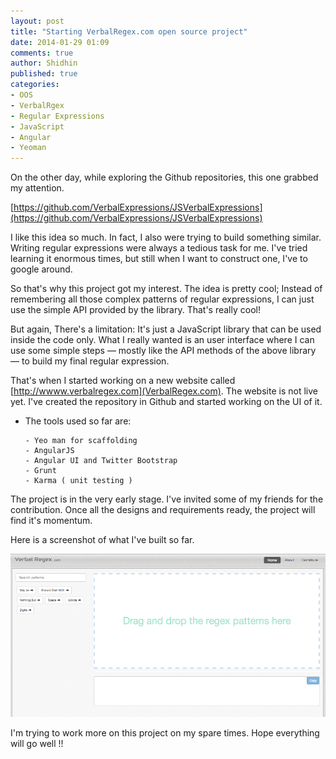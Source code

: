 ```yaml
---
layout: post
title: "Starting VerbalRegex.com open source project"
date: 2014-01-29 01:09
comments: true
author: Shidhin
published: true
categories: 
- OOS
- VerbalRgex
- Regular Expressions
- JavaScript
- Angular
- Yeoman
---
```

 
On the other day, while exploring the Github repositories, this one grabbed my attention.

[https://github.com/VerbalExpressions/JSVerbalExpressions](https://github.com/VerbalExpressions/JSVerbalExpressions)

I like this idea so much. In fact, I also were trying to build something similar. Writing regular expressions were always a tedious task for me. I've tried learning it enormous times, but still when I want to construct one, I've to google around.
<!-- more -->
So that's why this project got my interest. The idea is pretty cool; Instead of remembering all those complex patterns of regular expressions, I can just use the simple API provided by the library. That's really cool!

But again, There's a limitation: It's just a JavaScript library that can be used inside the code only. What I really wanted is an user interface where I can use some simple steps –– mostly like the API methods of the above library –– to build my final regular expression.

That's when I started working on a new website called [http://wwww.verbalregex.com](VerbalRegex.com). The website is not live yet. I've created the repository in Github and started working on the UI of it. 

- The tools used so far are:

	  - Yeo man for scaffolding
	  - AngularJS 
	  - Angular UI and Twitter Bootstrap
	  - Grunt
	  - Karma ( unit testing )

The project is in the very early stage. I've invited some of my friends for the contribution. Once all the designs and requirements ready, the project will find it's momentum.

Here is a screenshot of what I've built so far.

![verbalregex.com](/img/verbal-regex.png)

I'm trying to work more on this project on my spare times. Hope everything will go well !!
